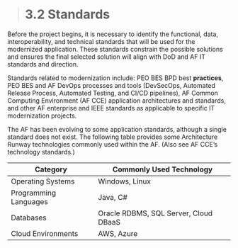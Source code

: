 > # **3.2** Standards

Before the project begins, it is necessary to identify the functional, data, interoperability, and technical standards that will be used for the modernized application.  These standards constrain the possible solutions and ensures the final selected solution will align with DoD and AF IT standards and direction.

Standards related to modernization include: PEO BES BPD best **practices**, PEO BES and AF DevOps processes and tools (DevSecOps, Automated Release Process, Automated Testing, and CI/CD pipelines), AF Common Computing Environment (AF CCE) application architectures and standards, and other AF enterprise and IEEE standards as applicable to specific IT modernization projects. 

The AF has been evolving to some application standards, although a single standard does not exist.  The following table provides some Architecture Runway technologies commonly used within the AF.  (Also see AF CCE’s technology standards.)


| Category              | Commonly Used Technology              |
| --------------------- | ------------------------------------- |
| Operating Systems     | Windows, Linux                        |
| Programming Languages | Java, C#                              |
| Databases             | Oracle RDBMS, SQL Server, Cloud DBaaS |
| Cloud Environments    | AWS, Azure                            |